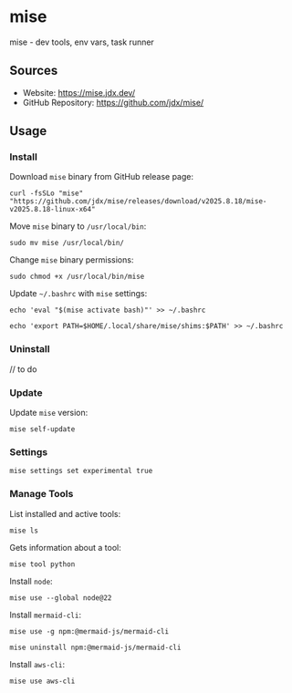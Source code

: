 # mise

mise - dev tools, env vars, task runner

## Sources

- Website: https://mise.jdx.dev/
- GitHub Repository: https://github.com/jdx/mise/

## Usage

### Install

Download `mise` binary from GitHub release page:
```shell
curl -fsSLo "mise" "https://github.com/jdx/mise/releases/download/v2025.8.18/mise-v2025.8.18-linux-x64"
```

Move `mise` binary to `/usr/local/bin`:
```shell
sudo mv mise /usr/local/bin/
```

Change `mise` binary permissions:
```shell
sudo chmod +x /usr/local/bin/mise
```

Update `~/.bashrc` with `mise` settings:
```shell
echo 'eval "$(mise activate bash)"' >> ~/.bashrc

echo 'export PATH=$HOME/.local/share/mise/shims:$PATH' >> ~/.bashrc
```

### Uninstall

// to do

### Update

Update `mise` version:
```shell
mise self-update
```

### Settings

```shell
mise settings set experimental true
```

### Manage Tools

List installed and active tools:
```shell
mise ls
```

Gets information about a tool:
```shell
mise tool python
```

Install `node`:
```shell
mise use --global node@22
```

Install `mermaid-cli`:
```shell
mise use -g npm:@mermaid-js/mermaid-cli

mise uninstall npm:@mermaid-js/mermaid-cli
```

Install `aws-cli`:
```shell
mise use aws-cli
```
